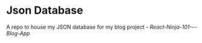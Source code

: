 # Json Database
A repo to house my JSON database for  my blog project - *React-Ninja-101---Blog-App*
